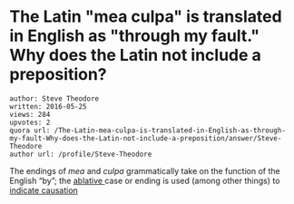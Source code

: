 # The Latin "mea culpa" is translated in English as "through my fault." Why does the Latin not include a preposition?

	author: Steve Theodore
	written: 2016-05-25
	views: 284
	upvotes: 2
	quora url: /The-Latin-mea-culpa-is-translated-in-English-as-through-my-fault-Why-does-the-Latin-not-include-a-preposition/answer/Steve-Theodore
	author url: /profile/Steve-Theodore


The endings of _mea_ and _culpa_  grammatically take on the function of the English “by”; the [ablative ](https://en.wikipedia.org/wiki/Ablative_(Latin))case or ending is used (among other things) to [indicate causation](http://www.hhhh.org/perseant/libellus/aides/allgre/allgre.404.html)

